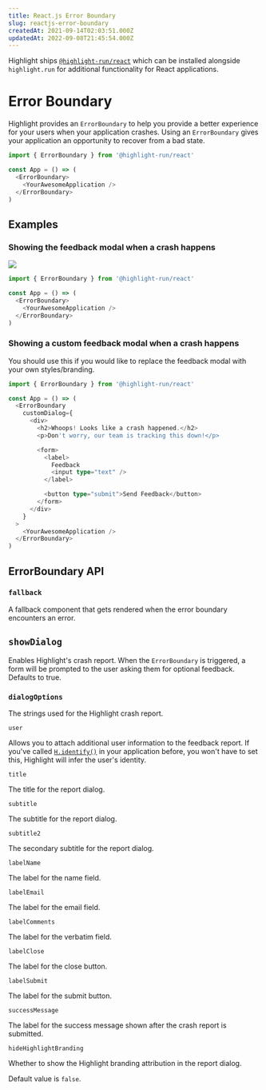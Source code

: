 ```yaml
---
title: React.js Error Boundary
slug: reactjs-error-boundary
createdAt: 2021-09-14T02:03:51.000Z
updatedAt: 2022-09-08T21:45:54.000Z
---
```


Highlight ships [`@highlight-run/react`](https://github.com/highlight/react) which can be installed alongside `highlight.run` for additional functionality for React applications.

# Error Boundary

Highlight provides an `ErrorBoundary` to help you provide a better experience for your users when your application crashes. Using an `ErrorBoundary` gives your application an opportunity to recover from a bad state.

```typescript
import { ErrorBoundary } from '@highlight-run/react'

const App = () => (
  <ErrorBoundary>
    <YourAwesomeApplication />
  </ErrorBoundary>
)
```

## Examples

### Showing the feedback modal when a crash happens

![](https://archbee-image-uploads.s3.amazonaws.com/XPwQFz8tul7ogqGkmtA0y/2VUVTR1ot591xUfJZSc3m_2022-01-1213-17.png)

```typescript
import { ErrorBoundary } from '@highlight-run/react'

const App = () => (
  <ErrorBoundary>
    <YourAwesomeApplication />
  </ErrorBoundary>
)
```

### Showing a custom feedback modal when a crash happens

You should use this if you would like to replace the feedback modal with your own styles/branding.

```typescript
import { ErrorBoundary } from '@highlight-run/react'

const App = () => (
  <ErrorBoundary
    customDialog={
      <div>
        <h2>Whoops! Looks like a crash happened.</h2>
        <p>Don't worry, our team is tracking this down!</p>

        <form>
          <label>
            Feedback
            <input type="text" />
          </label>

          <button type="submit">Send Feedback</button>
        </form>
      </div>
    }
  >
    <YourAwesomeApplication />
  </ErrorBoundary>
)
```

## ErrorBoundary API

### `fallback`

A fallback component that gets rendered when the error boundary encounters an error.

## `showDialog`

Enables Highlight's crash report. When the `ErrorBoundary` is triggered, a form will be prompted to the user asking them for optional feedback. Defaults to true.

### `dialogOptions`

The strings used for the Highlight crash report.

`user`

Allows you to attach additional user information to the feedback report. If you've called [`H.identify()`](../../../sdk/client.md) in your application before, you won't have to set this, Highlight will infer the user's identity.

`title`

The title for the report dialog.

`subtitle`

The subtitle for the report dialog.

`subtitle2`

The secondary subtitle for the report dialog.

`labelName`

The label for the name field.

`labelEmail`

The label for the email field.

`labelComments`

The label for the verbatim field.

`labelClose`

The label for the close button.

`labelSubmit`

The label for the submit button.

`successMessage`

The label for the success message shown after the crash report is submitted.

`hideHighlightBranding`

Whether to show the Highlight branding attribution in the report dialog.

Default value is `false`.
